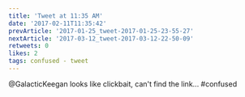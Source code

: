 ```yaml
---
title: 'Tweet at 11:35 AM'
date: '2017-02-11T11:35:42'
prevArticle: '2017-01-25_tweet-2017-01-25-23-55-27'
nextArticle: '2017-03-12_tweet-2017-03-12-22-50-09'
retweets: 0
likes: 2
tags: confused - tweet
---
```

@GalacticKeegan looks like clickbait, can't find the link... #confused